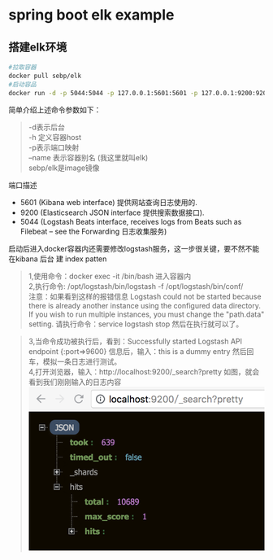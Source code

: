 # spring boot elk example
## 搭建elk环境


``` sh
#拉取容器
docker pull sebp/elk
#启动容品
docker run -d -p 5044:5044 -p 127.0.0.1:5601:5601 -p 127.0.0.1:9200:9200 -p 127.0.0.1:9300:9300 -v /Users/winfan/desktop/data/elk:/var/lib/elasticsearch --name=elk sebp/elk
```
 简单介绍上述命令参数如下：
 
> -d表示后台    
> -h 定义容器host    
> -p表示端口映射    
> –name 表示容器别名 (我这里就叫elk)    
> sebp/elk是image镜像

端口描述 
* 5601 (Kibana web interface) 提供网站查询日志使用的.
* 9200 (Elasticsearch JSON interface 提供搜索数据接口).
* 5044 (Logstash Beats interface, receives logs from Beats such as Filebeat – see the Forwarding 日志收集服务)

启动后进入docker容器内还需要修改logstash服务，这一步很关键，要不然不能在kibana 后台 建 index patten
> 1,使用命令：docker exec -it <container-name> /bin/bash 进入容器内  
> 2,执行命令: /opt/logstash/bin/logstash -f  /opt/logstash/bin/conf/  
> 注意：如果看到这样的报错信息 Logstash could not be started because there is already another instance using the configured data directory.  If you wish to run multiple instances, you must change the "path.data" setting. 请执行命令：service logstash stop 然后在执行就可以了。   

> 3,当命令成功被执行后，看到：Successfully started Logstash API endpoint {:port=>9600} 信息后，输入：this is a dummy entry 然后回车，模拟一条日志进行测试。   
> 4,打开浏览器，输入：http://localhost:9200/_search?pretty 如图，就会看到我们刚刚输入的日志内容   
![](/assets/images/2018/7-6/QQ20180706-181149@2x.png)
